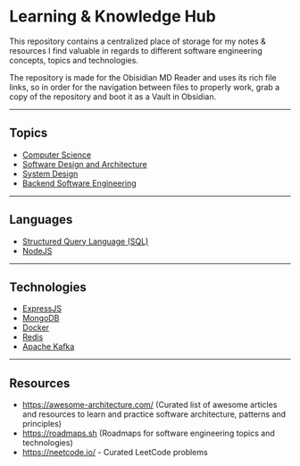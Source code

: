 # Learning & Knowledge Hub

This repository contains a centralized place of storage for my notes & resources I find valuable in regards to different software engineering concepts, topics and technologies.

The repository is made for the Obisidian MD Reader and uses its rich file links, so in order for the navigation between files to properly work, grab a copy of the repository and boot it as a Vault in Obsidian.

---

## Topics

- [Computer Science](computer-science.md)
- [Software Design and Architecture](software-design-and-architecture.md)
- [System Design](system-design.md)
- [Backend Software Engineering](backend-software-engineering.md)

---

## Languages

- [Structured Query Language (SQL)](structured-query-language.md)
- [NodeJS](nodejs.md)

---

## Technologies

- [ExpressJS](express.md)
- [MongoDB](mongodb.md)
- [Docker](docker.md)
- [Redis](redis.md)
- [Apache Kafka](apache-kafka.md)

---

## Resources

- https://awesome-architecture.com/ (Curated list of awesome articles and resources to learn and practice software architecture, patterns and principles)
- https://roadmaps.sh (Roadmaps for software engineering topics and technologies)
- https://neetcode.io/ - Curated LeetCode problems
